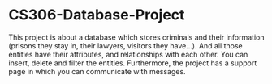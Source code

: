 # CS306-Database-Project
This project is about a database which stores criminals and their information (prisons they stay in, their lawyers, visitors they have...). And all those entities have their attributes, and relationships with each other.
You can insert, delete and filter the entities. Furthermore, the project has a support page in which you can communicate with messages.
